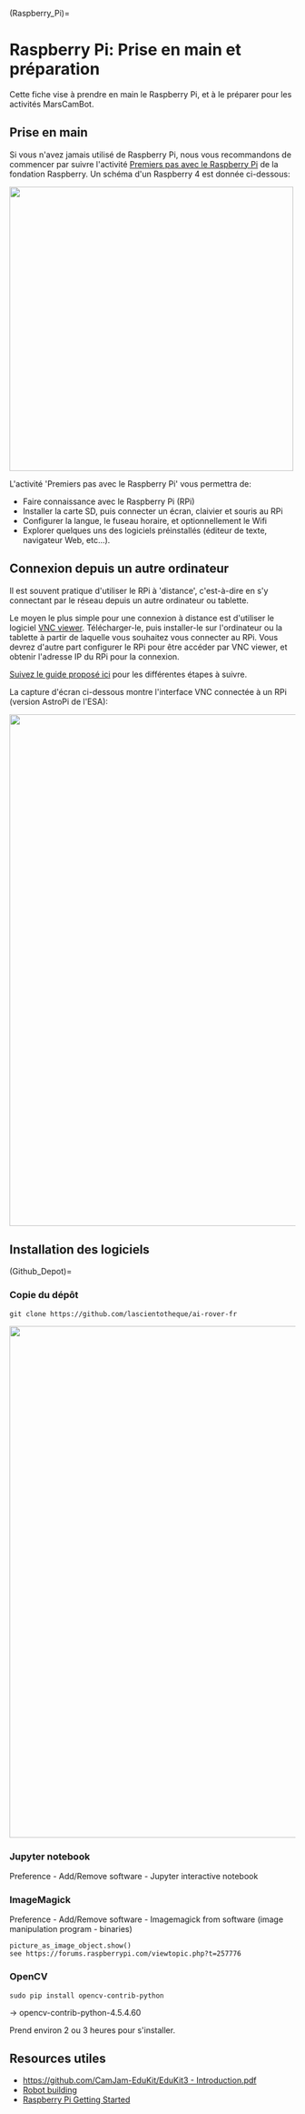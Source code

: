 (Raspberry_Pi)=
# Raspberry Pi: Prise en main et préparation

Cette fiche vise à prendre en main le Raspberry Pi, et à le préparer pour les activités MarsCamBot. 



## Prise en main

Si vous n'avez jamais utilisé de Raspberry Pi, nous vous recommandons de commencer par suivre l'activité [Premiers pas avec le Raspberry Pi](https://projects.raspberrypi.org/fr-FR/projects/raspberry-pi-getting-started/0) de la fondation Raspberry. Un schéma d'un Raspberry 4 est donnée ci-dessous:

<img src="images/pi-labelled-names.png" width="500"/> 

L'activité 'Premiers pas avec le Raspberry Pi' vous permettra de:

* Faire connaissance avec le Raspberry Pi (RPi)
* Installer la carte SD, puis connecter un écran, claivier et souris au RPi
* Configurer la langue, le fuseau horaire, et optionnellement le Wifi
* Explorer quelques uns des logiciels préinstallés (éditeur de texte, navigateur Web, etc...).


## Connexion depuis un autre ordinateur

Il est souvent pratique d'utiliser le RPi à 'distance', c'est-à-dire en s'y connectant par le réseau depuis un autre ordinateur ou tablette. 

Le moyen le plus simple pour une connexion à distance est d'utiliser le logiciel [VNC viewer](https://www.realvnc.com/fr/connect/download/viewer/). Télécharger-le, puis installer-le sur l'ordinateur ou la tablette à partir de laquelle vous souhaitez vous connecter au RPi. Vous devrez d'autre part configurer le RPi pour être accéder par VNC viewer, et obtenir l'adresse IP du RPi pour la connexion. 

[Suivez le guide proposé ici](https://www.gotronic.fr/blog/guides/vnc/) pour les différentes étapes à suivre.

La capture d'écran ci-dessous montre l'interface VNC connectée à un RPi (version AstroPi de l'ESA):

<img src="images/vnc_astropi.jpg" width="900"/> 


## Installation des logiciels

(Github_Depot)=
### Copie du dépôt

```
git clone https://github.com/lascientotheque/ai-rover-fr
```

<img src="images/git_clone.jpg" width="900"/> 

### Jupyter notebook


Preference - Add/Remove software - Jupyter interactive notebook

### ImageMagick

Preference - Add/Remove software - Imagemagick from software (image manipulation program - binaries)

```
picture_as_image_object.show()
see https://forums.raspberrypi.com/viewtopic.php?t=257776

```

### OpenCV

```
sudo pip install opencv-contrib-python
```

-> opencv-contrib-python-4.5.4.60

Prend environ 2 ou 3 heures pour s'installer. 

## Resources utiles

* [https://github.com/CamJam-EduKit/EduKit3 - Introduction.pdf](https://github.com/CamJam-EduKit/EduKit3/blob/master/CamJam%20Edukit%203%20-%20GPIO%20Zero/CamJam%20EduKit%203%20-%20Robotics%20Worksheet%201%20(GPIO%20Zero)%20-%20Introduction.pdf)
* [Robot building](https://raw.githubusercontent.com/CamJam-EduKit/EduKit3/master/CamJam%20Edukit%203%20-%20GPIO%20Zero/CamJam%20EduKit%203%20-%20Robotics%20Worksheet%202%20(GPIO%20Zero)%20-%20Building%20a%20Robot.pdf)
* [Raspberry Pi Getting Started](https://projects.raspberrypi.org/fr-FR/projects/raspberry-pi-getting-started)




